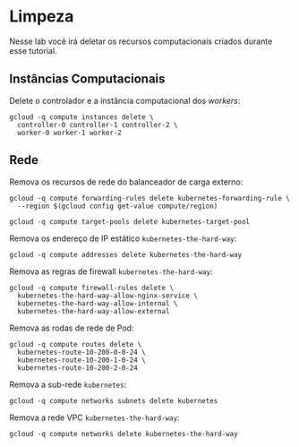 # Limpeza

Nesse lab você irá deletar os recursos computacionais criados durante esse tutorial.

## Instâncias Computacionais

Delete o controlador e a instância computacional dos _workers_:

```
gcloud -q compute instances delete \
  controller-0 controller-1 controller-2 \
  worker-0 worker-1 worker-2
```

## Rede

Remova os recursos de rede do balanceador de carga externo:

```
gcloud -q compute forwarding-rules delete kubernetes-forwarding-rule \
  --region $(gcloud config get-value compute/region)
```

```
gcloud -q compute target-pools delete kubernetes-target-pool
```

Remova os endereço de IP estático `kubernetes-the-hard-way`:

```
gcloud -q compute addresses delete kubernetes-the-hard-way
```

Remova as regras de firewall `kubernetes-the-hard-way`:

```
gcloud -q compute firewall-rules delete \
  kubernetes-the-hard-way-allow-nginx-service \
  kubernetes-the-hard-way-allow-internal \
  kubernetes-the-hard-way-allow-external
```

Remova as rodas de rede de Pod:

```
gcloud -q compute routes delete \
  kubernetes-route-10-200-0-0-24 \
  kubernetes-route-10-200-1-0-24 \
  kubernetes-route-10-200-2-0-24
```

Remova a sub-rede `kubernetes`:

```
gcloud -q compute networks subnets delete kubernetes
```

Remova a rede VPC `kubernetes-the-hard-way`:

```
gcloud -q compute networks delete kubernetes-the-hard-way
```
